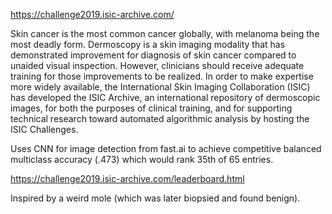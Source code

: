 https://challenge2019.isic-archive.com/

Skin cancer is the most common cancer globally, with melanoma being the most deadly form. Dermoscopy is a skin imaging modality that has demonstrated improvement for diagnosis of skin cancer compared to unaided visual inspection. However, clinicians should receive adequate training for those improvements to be realized. In order to make expertise more widely available, the International Skin Imaging Collaboration (ISIC) has developed the ISIC Archive, an international repository of dermoscopic images, for both the purposes of clinical training, and for supporting technical research toward automated algorithmic analysis by hosting the ISIC Challenges.

Uses CNN for image detection from fast.ai to achieve competitive balanced multiclass accuracy (.473) which would rank 35th of 65 entries.

https://challenge2019.isic-archive.com/leaderboard.html

Inspired by a weird mole (which was later biopsied and found benign). 
